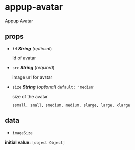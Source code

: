# appup-avatar 

Appup Avatar 

## props 

- `id` ***String*** (*optional*) 

  Id of avatar 

- `src` ***String*** (*required*) 

  image url for avatar 

- `size` ***String*** (*optional*) `default: 'medium'` 

  size of the avatar
  
  `ssmall, small, smedium, medium, slarge, large, xlarge` 

## data 

- `imageSize` 

**initial value:** `[object Object]` 

